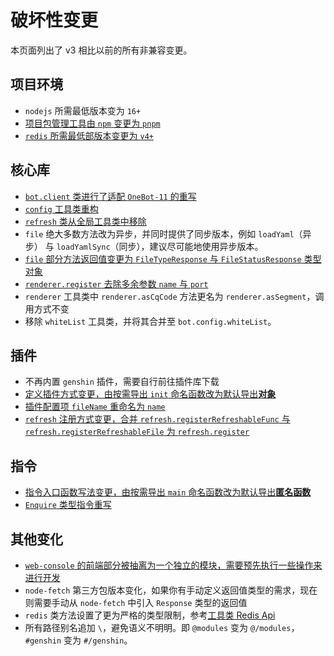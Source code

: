# 破坏性变更

本页面列出了 v3 相比以前的所有非兼容变更。

## 项目环境

* `nodejs` 所需最低版本变为 `16+`
* [项目包管理工具由 `npm` 变更为 `pnpm`](../environment/index)
* [`redis` 所需最低部版本变更为 `v4+`](../environment/redis)

## 核心库

* [`bot.client` 类进行了适配 `OneBot-11` 的重写](../core/index)
* [`config` 工具类重构](../core/config)
* [`refresh` 类从全局工具类中移除](../core/refresh)
* `file` 绝大多数方法改为异步，并同时提供了同步版本，例如 `loadYaml`（异步） 与 `loadYamlSync`（同步），建议尽可能地使用异步版本。
* [`file` 部分方法返回值变更为 `FileTypeResponse` 与 `FileStatusResponse` 类型对象](../../api/global/file#类型定义)
* [`renderer.register` 去除多余参数 `name` 与 `port`](../../guide/plugin/pic_render#常规注册方式)
* `renderer` 工具类中 `renderer.asCqCode` 方法更名为 `renderer.asSegment`，调用方式不变
* 移除 `whiteList` 工具类，并将其合并至 `bot.config.whiteList`。

## 插件

* 不再内置 `genshin` 插件，需要自行前往插件库下载
* [定义插件方式变更，由按需导出 `init` 命名函数改为默认导出**对象**](../plugin/index)
* [插件配置项 `fileName` 重命名为 `name`](../plugin/index)
* [`refresh` 注册方式变更，合并 `refresh.registerRefreshableFunc` 与 `refresh.registerRefreshableFile` 为 `refresh.register`](../core/refresh)

## 指令

* [指令入口函数写法变更，由按需导出 `main` 命名函数改为默认导出**匿名函数**](../directive/index)
* [`Enquire` 类型指令重写](../directive/enquire)

## 其他变化

* [`web-console` 的前端部分被抽离为一个独立的模块，需要预先执行一些操作来进行开发](../../guide/quick_start/web_console)
* `node-fetch` 第三方包版本变化，如果你有手动定义返回值类型的需求，现在则需要手动从 `node-fetch` 中引入 `Response` 类型的返回值
* `redis` 类方法设置了更为严格的类型限制，参考[工具类 Redis Api](../../api/global/redis)
* 所有路径别名追加 `\`，避免语义不明明。即 `@modules` 变为 `@/modules`，`#genshin` 变为 `#/genshin`。